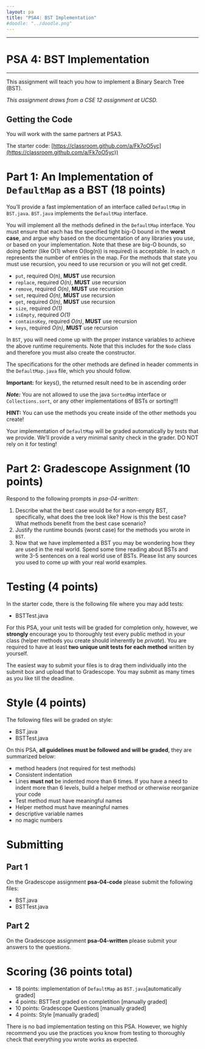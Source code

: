 ```yaml
---
layout: pa
title: "PSA4: BST Implementation"
#doodle: "../doodle.png"
---
```

---
# PSA 4: BST Implementation
---

This assignment will teach you how to implement a Binary Search Tree (BST).

_This assignment draws from a CSE 12 assignment at UCSD._


## Getting the Code
You will work with the same partners at PSA3.

The starter code: [https://classroom.github.com/a/Fk7oO5yc](https://classroom.github.com/a/Fk7oO5yc))

# Part 1: An Implementation of `DefaultMap` as a BST (18 points)

You’ll provide a fast implementation of an interface called `DefaultMap` in `BST.java`.  `BST.java` implements the `DefaultMap` interface.


You will implement all the methods defined in the `DefaultMap` interface. You must ensure that each has the specified tight big-O bound in the **worst case**, and argue why based on the documentation of any libraries you use, or based on your implementation. Note that these are big-O bounds, so doing _better_ (like O(1) where O(log(n)) is required) is acceptable. In each, _n_ represents the number of entries in the map. For the methods that state you must use recursion, you need to use recursion or you will not get credit.

- `put`, required O(n), **MUST** use recursion
- `replace`, required _O(n)_, **MUST** use recursion
- `remove`, required _O(n)_, **MUST** use recursion
- `set`, required _O(n)_, **MUST** use recursion
- `get`, required _O(n)_, **MUST** use recursion
- `size`, required _O(1)_
- `isEmpty`, required _O(1)_
- `containsKey`, required _O(n)_, **MUST** use recursion
- `keys`, required _O(n)_, **MUST** use recursion

In `BST`, you will need come up with the proper instance variables to achieve the above runtime requirements. Note that this includes for the `Node` class and therefore you must also create the constructor.

The specifications for the other methods are defined in header comments in the `DefaultMap.java` file, which you should follow. 

**Important:** for keys(), the returned result need to be in ascending order

***Note:*** You are not allowed to use the java `SortedMap` interface or `Collections.sort`, or any other implementations of BSTs or sorting!!!

**HINT:** You can use the methods you create inside of the other methods you create!

Your implementation of `DefaultMap` will be graded automatically by tests that we provide. We’ll provide a very minimal sanity check in the grader. DO NOT rely on it for testing!


# Part 2: Gradescope Assignment (10 points)

Respond to the following prompts in *psa-04-written*:

1. Describe what the best case would be for a non-empty BST, specifically, what does the tree look like? How is this the best case? What methods benefit from the best case scenario? 
2. Justify the runtime bounds (worst case) for the methods you wrote in `BST`.
3. Now that we have implemented a BST you may be wondering how they are used in the real world. Spend some time reading about BSTs and write 3-5 sentences on a real world use of BSTs. Please list any sources you used to come up with your real world examples.


# Testing (4 points)
In the starter code, there is the following file where you may add tests:

- BSTTest.java

For this PSA, your unit tests will be graded for completion only, however, we **strongly** encourage you to thoroughly test every public method in your class (helper methods you create should inherently be *private*). You are required to have at least **two unique unit tests for each method** written by yourself. 

The easiest way to submit your files is to drag them individually into the submit box and upload that to Gradescope. You may submit as many times as you like till the deadline. 

# Style (4 points)
The following files will be graded on style:

* BST.java
* BSTTest.java

On this PSA, **all guidelines must be followed and will be graded**, they are summarized below: 

- method headers (not required for test methods)
- Consistent indentation
- Lines **must not** be indented more than 6 times. If you have a need to
  indent more than 6 levels, build a helper method or otherwise reorganize your code
- Test method must have meaningful names
- Helper method must have meaningful names
- descriptive variable names
- no magic numbers


# Submitting

## Part 1
On the Gradescope assignment **psa-04-code** please submit the following files:

* BST.java
* BSTTest.java

## Part 2
On the Gradescope assignment **psa-04-written** please submit your answers to the questions.

# Scoring (36 points total)

- 18 points: implementation of `DefaultMap` as `BST.java`[automatically graded]
- 4 points: BSTTest graded on completition [manually graded]
- 10 points: Gradescope Questions [manually graded]
- 4 points: Style [manually graded]

There is no bad implementation testing on this PSA. However, we highly recommend you use the practices you know from testing to thoroughly check that everything you wrote works as expected.






